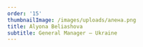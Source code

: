 ```yaml
---
order: '15'
thumbnailImage: /images/uploads/алена.png
title: Alyona Beliashova
subtitle: General Manager – Ukraine
---
```



